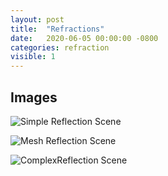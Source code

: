 ```yaml
---
layout: post
title:  "Refractions"
date:   2020-06-05 00:00:00 -0800
categories: refraction 
visible: 1
---
```



## Images


![Simple Reflection Scene](/cs636-advanced-rendering-techniques/images/HW_6_Fixed/basic-reflection.png)


![Mesh Reflection Scene](/cs636-advanced-rendering-techniques/images/HW_6_Fixed/blobby-reflection.png)

![ComplexReflection Scene](/cs636-advanced-rendering-techniques/images/HW_6_Fixed/complex-reflection.png)
